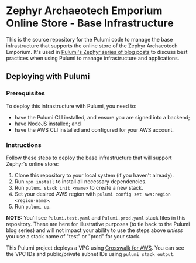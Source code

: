 # Zephyr Archaeotech Emporium Online Store - Base Infrastructure

This is the source repository for the Pulumi code to manage the base infrastructure that supports the online store of the Zephyr Archaeotech Emporium. It's used in [Pulumi's Zephyr series of blog posts](https://www.pulumi.com/blog/iac-recommended-practices-code-organization-and-stacks/) to discuss best practices when using Pulumi to manage infrastructure and applications.

## Deploying with Pulumi

### Prerequisites

To deploy this infrastructure with Pulumi, you need to:

* have the Pulumi CLI installed, and ensure you are signed into a backend;
* have NodeJS installed; and
* have the AWS CLI installed and configured for your AWS account.

### Instructions

Follow these steps to deploy the base infrastructure that will support Zephyr's online store:

1. Clone this repository to your local system (if you haven't already).
2. Run `npm install` to install all necessary dependencies.
3. Run `pulumi stack init <name>` to create a new stack.
4. Set your desired AWS region with `pulumi config set aws:region <region-name>`.
5. Run `pulumi up`.

**NOTE:** You'll see `Pulumi.test.yaml` and `Pulumi.prod.yaml` stack files in this repository. These are here for illustrative purposes (to tie back to the Pulumi blog series) and will not impact your ability to use the steps above _unless_ you use a stack name of "test" or "prod" for your stack.

This Pulumi project deploys a VPC using [Crosswalk for AWS](https://www.pulumi.com/docs/guides/crosswalk/aws/). You can see the VPC IDs and public/private subnet IDs using `pulumi stack output`.
